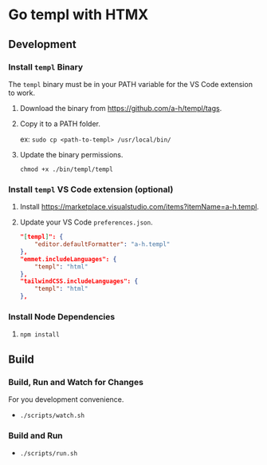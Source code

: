 # Go templ with HTMX

## Development

### Install `templ` Binary

The `templ` binary must be in your PATH variable for the VS Code extension to work.


1. Download the binary from https://github.com/a-h/templ/tags.

2. Copy it to a PATH folder.
    
    ex: `sudo cp <path-to-templ> /usr/local/bin/`

3. Update the binary permissions.

    `chmod +x ./bin/templ/templ`

### Install `templ` VS Code extension (optional)

1. Install https://marketplace.visualstudio.com/items?itemName=a-h.templ.

2. Update your VS Code `preferences.json`.

    ```json
    "[templ]": {
        "editor.defaultFormatter": "a-h.templ"
    },
    "emmet.includeLanguages": {
        "templ": "html"
    },
    "tailwindCSS.includeLanguages": {
        "templ": "html"
    },
    ```
### Install Node Dependencies

1. `npm install`

## Build

### Build, Run and Watch for Changes

For you development convenience.

-  `./scripts/watch.sh`

### Build and Run

- `./scripts/run.sh`

